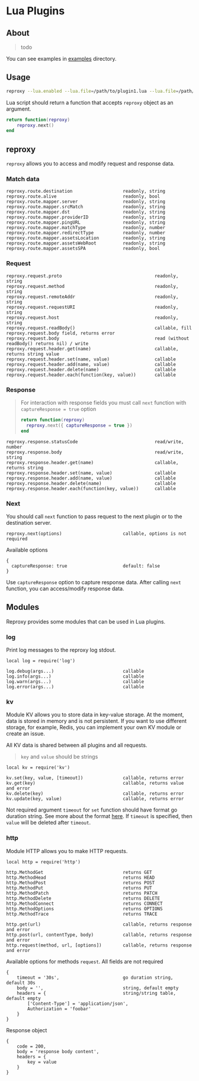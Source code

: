 # Lua Plugins

## About

> todo

You can see examples in [examples](../../examples/lua) directory.

## Usage

```bash
reproxy --lua.enabled --lua.file=/path/to/plugin1.lua --lua.file=/path/to/plugin2.lua
```

Lua script should return a function that accepts `reproxy` object as an argument.

```lua
return function(reproxy)
    reproxy.next()
end
```

## reproxy

`reproxy` allows you to access and modify request and response data.

### Match data

```
reproxy.route.destination                   readonly, string
reproxy.route.alive                         readonly, bool
reproxy.route.mapper.server                 readonly, string
reproxy.route.mapper.srcMatch               readonly, string
reproxy.route.mapper.dst                    readonly, string
reproxy.route.mapper.providerID             readonly, string
reproxy.route.mapper.pingURL                readonly, string
reproxy.route.mapper.matchType              readonly, number
reproxy.route.mapper.redirectType           readonly, number
reproxy.route.mapper.assetsLocation         readonly, string
reproxy.route.mapper.assetsWebRoot          readonly, string
reproxy.route.mapper.assetsSPA              readonly, bool
```

### Request

```
reproxy.request.proto                                   readonly, string
reproxy.request.method                                  readonly, string
reproxy.request.remoteAddr                              readonly, string
reproxy.request.requestURI                              readonly, string
reproxy.request.host                                    readonly, string
reproxy.request.readBody()                              callable, fill reproxy.request.body field, returns error
reproxy.request.body                                    read (without readBody() returns nil) / write
reproxy.request.header.get(name)                        callable, returns string value
reproxy.request.header.set(name, value)                 callable
reproxy.request.header.add(name, value)                 callable
reproxy.request.header.delete(name)                     callable
reproxy.request.header.each(function(key, value))       callable
```

### Response

> For interaction with response fields you must call `next` function with `captureResponse = true` option
> ```lua
> return function(reproxy)
>   reproxy.next({ captureResponse = true })
> end
> ```

```
reproxy.response.statusCode                             read/write, number
reproxy.response.body                                   read/write, string
reproxy.response.header.get(name)                       callable, returns string
reproxy.response.header.set(name, value)                callable
reproxy.response.header.add(name, value)                callable
reproxy.response.header.delete(name)                    callable
reproxy.response.header.each(function(key, value))      callable
```

### Next

You should call `next` function to pass request to the next plugin or to the destination server.

```
reproxy.next(options)                       callable, options is not required
```

Available options

```
{
  captureResponse: true                     default: false
}
```

Use `captureResponse` option to capture response data. After calling `next` function, you can access/modify response data.

## Modules

Reproxy provides some modules that can be used in Lua plugins.

### log

Print log messages to the reproxy log stdout.

```
local log = require('log')

log.debug(args...)                          callable
log.info(args...)                           callable
log.warn(args...)                           callable
log.error(args...)                          callable
```

### kv

Module KV allows you to store data in key-value storage. At the moment, data is stored in memory and is not persistent. 
If you want to use different storage, for example, Redis, you can implement your own KV module or create an issue.

All KV data is shared between all plugins and all requests.

> `key` and `value` should be strings

```
local kv = require('kv')

kv.set(key, value, [timeout])               callable, returns error
kv.get(key)                                 callable, returns value and error
kv.delete(key)                              callable, returns error
kv.update(key, value)                       callable, returns error
```

Not required argument `timeout` for `set` function should have format go duration string. See more about the format [here](https://golang.org/pkg/time/#ParseDuration). 
If `timeout` is specified, then `value` will be deleted after `timeout`.

### http

Module HTTP allows you to make HTTP requests.

```
local http = require('http')

http.MethodGet                              returns GET
http.MethodHead                             returns HEAD             
http.MethodPost                             returns POST
http.MethodPut                              returns PUT
http.MethodPatch                            returns PATCH
http.MethodDelete                           returns DELETE
http.MethodConnect                          returns CONNECT
http.MethodOptions                          returns OPTIONS
http.MethodTrace                            returns TRACE

http.get(url)                               callable, returns response and error
http.post(url, contentType, body)           callable, returns response and error
http.request(method, url, [options])        callable, returns response and error
```

Available options for methods `request`. All fields are not required

```
{
    timeout = '30s',                        go duration string, default 30s
    body = '',                              string, default empty
    headers = {                             string/string table, default empty
        ['Content-Type'] = 'application/json',
        Authorization = 'foobar'            
    }
}
```

Response object

```
{
    code = 200,
    body = 'response body content',
    headers = {
        key = value
    }
}
```
